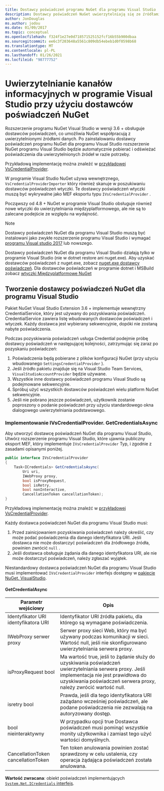 ```yaml
---
title: Dostawcy poświadczeń programu NuGet dla programu Visual Studio
description: Dostawcy poświadczeń NuGet uwierzytelniają się ze źródłami, implementując interfejs IVsCredentialProvider w rozszerzeniu programu Visual Studio.
author: JonDouglas
ms.author: jodou
ms.date: 01/09/2017
ms.topic: conceptual
ms.openlocfilehash: f324f1e27e0d718571525152fcf16b55b900dbaa
ms.sourcegitcommit: ee6c3f203648a5561c809db54ebeb1d0f0598b68
ms.translationtype: MT
ms.contentlocale: pl-PL
ms.lasthandoff: 01/26/2021
ms.locfileid: "98777752"
---
```

# <a name="authenticating-feeds-in-visual-studio-with-nuget-credential-providers"></a>Uwierzytelnianie kanałów informacyjnych w programie Visual Studio przy użyciu dostawców poświadczeń NuGet

Rozszerzenie programu NuGet Visual Studio w wersji 3.6 + obsługuje dostawców poświadczeń, co umożliwia NuGet współpracują z uwierzytelnionymi źródłami danych.
Po zainstalowaniu dostawcy poświadczeń programu NuGet dla programu Visual Studio rozszerzenie NuGet programu Visual Studio będzie automatycznie pobierać i odświeżać poświadczenia dla uwierzytelnionych źródeł w razie potrzeby.

Przykładową implementację można znaleźć w [przykładowej VsCredentialProvider](https://github.com/NuGet/Samples/tree/master/VsCredentialProvider).

W programie Visual Studio NuGet używa wewnętrznego, `VsCredentialProviderImporter` który również skanuje w poszukiwaniu dostawców poświadczeń wtyczki. Te dostawcy poświadczeń wtyczki muszą być wykrywalne jako MEF eksportu typu `IVsCredentialProvider` .

Począwszy od 4.8 + NuGet w programie Visual Studio obsługuje również nowe wtyczki do uwierzytelniania międzyplatformowego, ale nie są to zalecane podejście ze względu na wydajność.

> [!Note]
> Dostawcy poświadczeń NuGet dla programu Visual Studio muszą być instalowani jako zwykłe rozszerzenie programu Visual Studio i wymagać [programu Visual studio 2017](https://aka.ms/vs/15/release/vs_enterprise.exe) lub nowszego.
>
> Dostawcy poświadczeń NuGet dla programu Visual Studio działają tylko w programie Visual Studio (nie w dotnet restore ani nuget.exe). Aby uzyskać dostawców poświadczeń z nuget.exe, zobacz [nuget.exe dostawcy poświadczeń](nuget-exe-Credential-providers.md).
> Dla dostawców poświadczeń w programie dotnet i MSBuild zobacz [wtyczki Międzyplatformowe NuGet](nuget-cross-platform-authentication-plugin.md)

## <a name="creating-a-nuget-credential-provider-for-visual-studio"></a>Tworzenie dostawcy poświadczeń NuGet dla programu Visual Studio

Pakiet NuGet Visual Studio Extension 3.6 + implementuje wewnętrzny CredentialService, który jest używany do pozyskiwania poświadczeń. CredentialService zawiera listę wbudowanych dostawców poświadczeń i wtyczek. Każdy dostawca jest wybierany sekwencyjnie, dopóki nie zostaną nabyte poświadczenia.

Podczas pozyskiwania poświadczeń usługa Credential podejmie próbę dostawcy poświadczeń w następującej kolejności, zatrzymując się zaraz po pozyskaniu poświadczeń:

1. Poświadczenia będą pobierane z plików konfiguracji NuGet (przy użyciu wbudowanego `SettingsCredentialProvider` ).
1. Jeśli źródło pakietu znajduje się na Visual Studio Team Services, `VisualStudioAccountProvider` będzie używane.
1. Wszystkie inne dostawcy poświadczeń programu Visual Studio są podejmowane sekwencyjnie.
1. Spróbuj użyć wszystkich dostawców poświadczeń wielu platform NuGet sekwencyjnie.
1. Jeśli nie pobrano jeszcze poświadczeń, użytkownik zostanie poproszony o podanie poświadczeń przy użyciu standardowego okna dialogowego uwierzytelniania podstawowego.

### <a name="implementing-ivscredentialprovidergetcredentialsasync"></a>Implementowanie IVsCredentialProvider. GetCredentialsAsync

Aby utworzyć dostawcę poświadczeń NuGet dla programu Visual Studio, Utwórz rozszerzenie programu Visual Studio, które ujawnia publiczny eksport MEF, który implementuje `IVsCredentialProvider` Typ, i zgodnie z zasadami opisanymi poniżej.

```cs
public interface IVsCredentialProvider
{
    Task<ICredentials> GetCredentialsAsync(
        Uri uri,
        IWebProxy proxy,
        bool isProxyRequest,
        bool isRetry,
        bool nonInteractive,
        CancellationToken cancellationToken);
}
```

Przykładową implementację można znaleźć w [przykładowej VsCredentialProvider](https://github.com/NuGet/Samples/tree/master/VsCredentialProvider).

Każdy dostawca poświadczeń NuGet dla programu Visual Studio musi:

1. Przed zainicjowaniem pozyskiwania poświadczeń należy określić, czy może podać poświadczenia dla danego identyfikatora URI. Jeśli dostawca nie może dostarczyć poświadczeń dla źródłowego źródła, powinien zwrócić `null` .
1. Jeśli dostawca obsługuje żądania dla danego identyfikatora URI, ale nie może dostarczyć poświadczeń, należy zgłaszać wyjątek.

Niestandardowy dostawca poświadczeń NuGet dla programu Visual Studio musi implementować `IVsCredentialProvider` interfejs dostępny w [pakiecie NuGet. VisualStudio](https://www.nuget.org/packages/NuGet.VisualStudio/).

#### <a name="getcredentialasync"></a>GetCredentialAsync

| Parametr wejściowy |Opis|
| ----------------|-----------|
| Identyfikator URI identyfikatora URI | Identyfikator URI źródła pakietu, dla którego są wymagane poświadczenia.|
| IWebProxy serwer proxy | Serwer proxy sieci Web, który ma być używany podczas komunikacji w sieci. Wartość null, jeśli nie skonfigurowano uwierzytelniania serwera proxy. |
| isProxyRequest bool | Ma wartość true, jeśli to żądanie służy do uzyskiwania poświadczeń uwierzytelniania serwera proxy. Jeśli implementacja nie jest prawidłowa do uzyskiwania poświadczeń serwera proxy, należy zwrócić wartość null. |
| isretry bool | Prawda, jeśli dla tego identyfikatora URI zażądano wcześniej poświadczeń, ale podane poświadczenia nie zezwalają na autoryzowany dostęp. |
| bool nieinteraktywny | W przypadku opcji true Dostawca poświadczeń musi pominąć wszystkie monity użytkownika i zamiast tego użyć wartości domyślnych. |
| CancellationToken cancellationToken | Ten token anulowania powinien zostać sprawdzony w celu ustalenia, czy operacja żądająca poświadczeń została anulowana. |

**Wartość zwracana**: obiekt poświadczeń implementujących [ `System.Net.ICredentials` interfejs](/dotnet/api/system.net.icredentials?view=netstandard-2.0).
